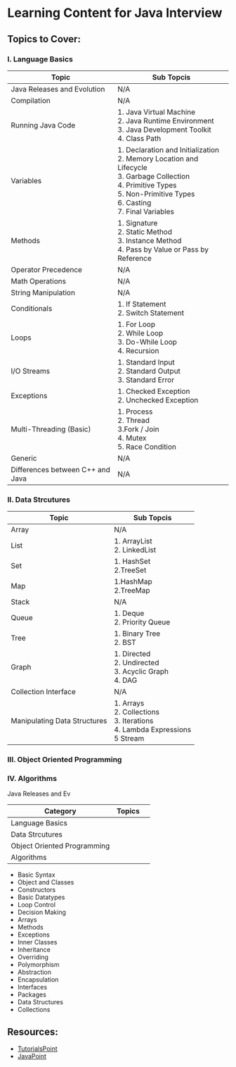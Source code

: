 # Learning Content for Java Interview 


## Topics to Cover: 

### I. Language Basics

|Topic|Sub Topcis |
|----|----|
|Java Releases and Evolution| N/A |
|Compilation | N/A |
|Running Java Code | 1. Java Virtual Machine <br/> 2. Java Runtime Environment <br/> 3. Java Development Toolkit <br/> 4. Class Path|
|Variables | 1. Declaration and Initialization <br/> 2. Memory Location and Lifecycle <br/> 3. Garbage Collection <br/> 4.  Primitive Types <br/> 5. Non-Primitive Types <br/> 6. Casting <br/> 7. Final Variables |
|Methods| 1. Signature <br/> 2. Static Method <br/> 3. Instance Method <br/> 4. Pass by Value or Pass by Reference |
|Operator Precedence| N/A |
|Math Operations| N/A |
|String Manipulation| N/A |
|Conditionals| 1. If Statement <br/> 2. Switch Statement |
|Loops |1. For Loop <br/> 2. While Loop<br/> 3. Do-While Loop<br/> 4. Recursion|
|I/O Streams| 1. Standard Input <br/> 2. Standard Output <br/> 3. Standard Error <br/>| 
|Exceptions| 1. Checked Exception <br/> 2. Unchecked Exception |
|Multi-Threading (Basic)| 1. Process<br/> 2. Thread <br/> 3.Fork / Join <br/> 4. Mutex <br/> 5. Race Condition <br/>|
|Generic| N/A |
|Differences between C++ and Java|N/A|


### II. Data Strcutures

|Topic|Sub Topcis |
|----|----|
|Array|N/A|
|List|1. ArrayList <br/> 2. LinkedList|
|Set|1. HashSet <br/> 2.TreeSet|
|Map|1.HashMap <br/> 2.TreeMap|
|Stack|N/A|
|Queue|1. Deque <br/> 2. Priority Queue|
|Tree|1. Binary Tree <br/> 2. BST|
|Graph|1. Directed <br/> 2. Undirected <br/> 3. Acyclic Graph <br/> 4. DAG|
|Collection Interface |N/A|
|Manipulating Data Structures|1. Arrays <br/> 2. Collections <br/> 3. Iterations <br/> 4. Lambda Expressions <br/> 5 Stream|

### III. Object Oriented Programming 

### IV. Algorithms 


Java Releases and Ev

|Category|Topics||
|----|----|---|
|Language Basics|||
|Data Strcutures|||
|Object Oriented Programming|||
|Algorithms|||





- Basic Syntax
- Object and Classes
- Constructors
- Basic Datatypes 
- Loop Control 
- Decision Making 
- Arrays
- Methods
- Exceptions
- Inner Classes
- Inheritance 
- Overriding 
- Polymorphism 
- Abstraction 
- Encapsulation 
- Interfaces 
- Packages
- Data Structures
- Collections 

## Resources: 
- [TutorialsPoint](https://www.tutorialspoint.com/java/index.htm)
- [JavaPoint](https://www.javatpoint.com/java-tutorial)